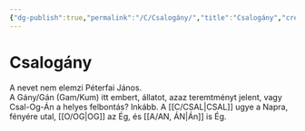 ```yaml
---
{"dg-publish":true,"permalink":"/C/Csalogány/","title":"Csalogány","created":"2023-10-18T08:45","updated":"2024-02-08T07:33"}
---
```



# Csalogány

A nevet nem elemzi Péterfai János.   
A Gány/Gán (Gam/Kum) itt embert, állatot, azaz teremtményt jelent, vagy Csal-Og-Án a helyes felbontás? Inkább. A [[C/CSAL\|CSAL]] ugye a Napra, fényére utal, [[O/OG\|OG]] az Ég, és [[A/AN, ÁN\|Án]] is Ég.  